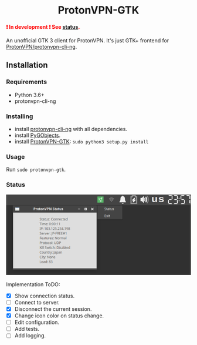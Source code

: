 <h1 align="center">ProtonVPN-GTK</h1>

<b style="color:red">❗️ In development ❗️ See [status](#status).</b>

An unofficial GTK 3 client for ProtonVPN. It's just GTK+ frontend for [ProtonVPN/protonvpn-cli-ng](https://github.com/ProtonVPN/protonvpn-cli-ng/).

## Installation
### Requirements
* Python 3.6+
* protonvpn-cli-ng

### Installing
* install [protonvpn-cli-ng](https://github.com/ProtonVPN/protonvpn-cli-ng/) with all dependencies.
* install [PyGObjects](https://python-gtk-3-tutorial.readthedocs.io/en/latest/install.html).
* install [ProtonVPN-GTK](https://github.com/karmadonov/protonvpn-gtk): `sudo python3 setup.py install`

### Usage
Run `sudo protonvpn-gtk`.

### Status

![Screenshot](https://raw.githubusercontent.com/karmadonov/protonvpn-gtk/screenshots/protonvpn.png)

Implementation ToDO:

- [X] Show connection status.
- [ ] Connect to server.
- [X] Disconnect the current session.
- [X] Change icon color on status change.
- [ ] Edit configuration.
- [ ] Add tests.
- [ ] Add logging.
